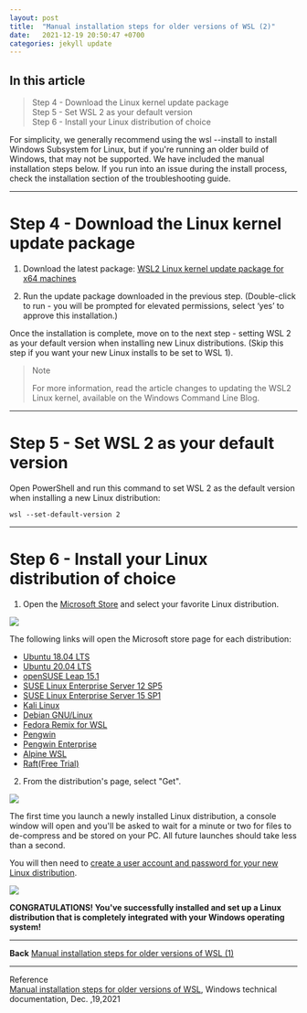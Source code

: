 ```yaml
---
layout: post
title:  "Manual installation steps for older versions of WSL (2)"
date:   2021-12-19 20:50:47 +0700
categories: jekyll update
---
```

## In this article

> Step 4 - Download the Linux kernel update package  
> Step 5 - Set WSL 2 as your default version  
> Step 6 - Install your Linux distribution of choice  
 
For simplicity, we generally recommend using the wsl --install to install Windows Subsystem for Linux, but if you're running an older build of Windows, that may not be supported. We have included the manual installation steps below. If you run into an issue during the install process, check the installation section of the troubleshooting guide.

---

# Step 4 - Download the Linux kernel update package

1. Download the latest package: [WSL2 Linux kernel update package for x64 machines](https://wslstorestorage.blob.core.windows.net/wslblob/wsl_update_x64.msi)

2. Run the update package downloaded in the previous step. (Double-click to run - you will be prompted for elevated permissions, select ‘yes’ to approve this installation.)

Once the installation is complete, move on to the next step - setting WSL 2 as your default version when installing new Linux distributions. (Skip this step if you want your new Linux installs to be set to WSL 1).

> Note
> 
> For more information, read the article changes to updating the WSL2 Linux kernel, available on the Windows Command Line Blog.

---

# Step 5 - Set WSL 2 as your default version

Open PowerShell and run this command to set WSL 2 as the default version when installing a new Linux distribution:

```
wsl --set-default-version 2
```

---

# Step 6 - Install your Linux distribution of choice

1. Open the [Microsoft Store](https://aka.ms/wslstore) and select your favorite Linux distribution.

![](https://docs.microsoft.com/en-us/windows/wsl/media/store.png)

The following links will open the Microsoft store page for each distribution:

* [Ubuntu 18.04 LTS](https://www.microsoft.com/store/apps/9N9TNGVNDL3Q)
* [Ubuntu 20.04 LTS](https://www.microsoft.com/store/apps/9n6svws3rx71)
* [openSUSE Leap 15.1](https://www.microsoft.com/store/apps/9NJFZK00FGKV)
* [SUSE Linux Enterprise Server 12 SP5](https://www.microsoft.com/store/apps/9MZ3D1TRP8T1)
* [SUSE Linux Enterprise Server 15 SP1](https://www.microsoft.com/store/apps/9PN498VPMF3Z)
* [Kali Linux](https://www.microsoft.com/store/apps/9PKR34TNCV07)
* [Debian GNU/Linux](https://www.microsoft.com/store/apps/9MSVKQC78PK6)
* [Fedora Remix for WSL](https://www.microsoft.com/store/apps/9n6gdm4k2hnc)
* [Pengwin](https://www.microsoft.com/store/apps/9NV1GV1PXZ6P)
* [Pengwin Enterprise](https://www.microsoft.com/store/apps/9N8LP0X93VCP)
* [Alpine WSL](https://www.microsoft.com/store/apps/9p804crf0395)
* [Raft(Free Trial)](https://www.microsoft.com/store/apps/9msmjqd017x7)

2. From the distribution's page, select "Get".

![](https://docs.microsoft.com/en-us/windows/wsl/media/ubuntustore.png)

The first time you launch a newly installed Linux distribution, a console window will open and you'll be asked to wait for a minute or two for files to de-compress and be stored on your PC. All future launches should take less than a second.

You will then need to [create a user account and password for your new Linux distribution](https://docs.microsoft.com/en-us/windows/wsl/setup/environment#set-up-your-linux-username-and-password).

![](https://docs.microsoft.com/en-us/windows/wsl/media/ubuntuinstall.png)

**CONGRATULATIONS! You've successfully installed and set up a Linux distribution that is completely integrated with your Windows operating system!**

---

**Back** [Manual installation steps for older versions of WSL (1)](http://localhost:4000/jekyll/update/2021/12/18/Manual-installation-steps-for-older-versions-of-WSL-(1).html)

---
Reference  
[Manual installation steps for older versions of WSL](https://docs.microsoft.com/en-us/windows/wsl/install-manual), Windows technical documentation, Dec. ,19,2021

[jekyll-docs]: https://jekyllrb.com/docs/home
[jekyll-gh]:   https://github.com/jekyll/jekyll
[jekyll-talk]: https://talk.jekyllrb.com/
